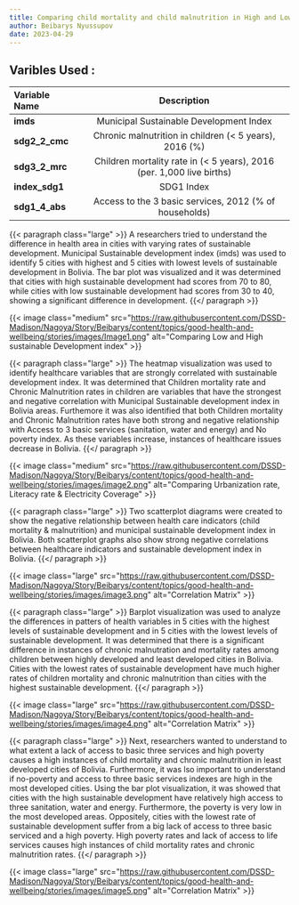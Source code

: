 ```yaml
---
title: Comparing child mortality and child malnutrition in High and Low sustainable development areas in Bolivia
author: Beibarys Nyussupov
date: 2023-04-29
---
```


## **Varibles Used :**
| Variable Name | Description |
| :-- | :-: |
| <b>imds</b>|Municipal Sustainable Development Index|
|<b>sdg2_2_cmc</b>|Chronic malnutrition in children (< 5 years), 2016 (%)|
|<b>sdg3_2_mrc</b>|Children mortality rate in (< 5 years), 2016 (per. 1,000 live births)|
|<b>index_sdg1</b>|SDG1 Index|
|<b>sdg1_4_abs</b>|Access to the 3 basic services, 2012 (% of households)|


{{< paragraph class="large" >}}
A researchers tried to understand the difference in health area in cities with varying rates of sustainable development. Municipal Sustainable development index (imds) was used to identify 5 cities with highest and 5 cities with lowest levels of sustainable development in Bolivia. The bar plot was visualized and it was determined that cities with high sustainable development had scores from 70 to 80, while cities with low sustainable development had scores from 30 to 40, showing a significant difference in development.
{{</ paragraph >}}


{{< image class="medium" src="https://raw.githubusercontent.com/DSSD-Madison/Nagoya/Story/Beibarys/content/topics/good-health-and-wellbeing/stories/images/Image1.png" alt="Comparing Low and High sustainable Development index" >}}


{{< paragraph class="large" >}}
The heatmap visualization was used to identify healthcare variables that are strongly correlated with sustainable development index. It was determined that Children mortality rate and Chronic Malnutrition rates in children are variables that have the strongest and negative correlation with Municipal Sustainable development index in Bolivia areas.
Furthemore it was also identified that both Children mortality and Chronic Malnutrition rates have both strong and negative relationship with Access to 3 basic services (sanitation, water and energy) and No poverty index. As these variables increase, instances of healthcare issues decrease in Bolivia.
{{</ paragraph >}}


{{< image class="medium" src="https://raw.githubusercontent.com/DSSD-Madison/Nagoya/Story/Beibarys/content/topics/good-health-and-wellbeing/stories/images/image2.png" alt="Comparing Urbanization rate, Literacy rate & Electricity Coverage" >}}

{{< paragraph class="large" >}}
Two scatterplot diagrams were created to show the negative relationship between health care indicators (child mortality & malnutrition) and municipal sustainable development index in Bolivia.
Both scatterplot graphs also show strong negative correlations between healthcare indicators and sustainable development index in Bolivia.
{{</ paragraph >}}



{{< image class="large" src="https://raw.githubusercontent.com/DSSD-Madison/Nagoya/Story/Beibarys/content/topics/good-health-and-wellbeing/stories/images/image3.png" alt="Correlation Matrix" >}}

{{< paragraph class="large" >}}
Barplot visualization was used to analyze the differences in patters of health variables in 5 cities with the highest levels of sustainable development and in 5 cities with the lowest levels of sustainable development. It was determined that there is a significant difference in instances of chronic malnutration and mortality rates among children between highly developed and least developed cities in Bolivia. 
Cities with the lowest rates of sustainable development have much higher rates of children mortality and chronic malnutrition than cities with the highest sustainable development.
{{</ paragraph >}}	

{{< image class="large" src="https://raw.githubusercontent.com/DSSD-Madison/Nagoya/Story/Beibarys/content/topics/good-health-and-wellbeing/stories/images/image4.png" alt="Correlation Matrix" >}}

{{< paragraph class="large" >}}
Next, researchers wanted to understand to what extent a lack of access to basic three services and high poverty causes a high instances of child mortality and chronic malnutrition in least developed cities of Bolivia. Furthermore, it was lso important to understand if no-poverty and access to three basic services indexes are high in the most developed cities.
Using the bar plot visualization, it was showed that cities with the high sustainable development have relatively high access to three sanitation, water and energy. Furthermore, the poverty is very low in the most developed areas. Oppositely, cities with the lowest rate of sustainable development suffer from a big lack of access to three basic serviced and a high poverty. High poverty rates and lack of access to life services causes high instances of child mortality rates and chronic malnutrition rates.
{{</ paragraph >}}

{{< image class="large" src="https://raw.githubusercontent.com/DSSD-Madison/Nagoya/Story/Beibarys/content/topics/good-health-and-wellbeing/stories/images/image5.png" alt="Correlation Matrix" >}}
